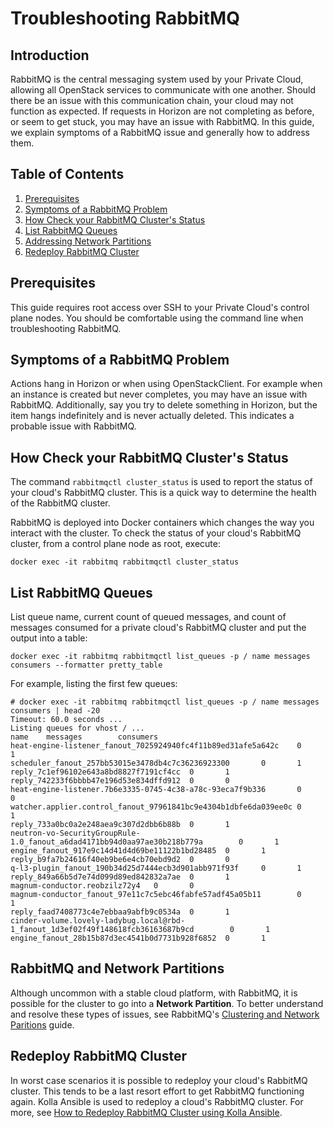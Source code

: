 # Troubleshooting RabbitMQ

## Introduction

RabbitMQ is the central messaging system used by your Private Cloud,
allowing all OpenStack services to communicate with one another. Should
there be an issue with this communication chain, your cloud may not
function as expected. If requests in Horizon are not completing as
before, or seem to get stuck, you may have an issue with RabbitMQ. In
this guide, we explain symptoms of a RabbitMQ issue and generally how to
address them.

## Table of Contents

1.  [Prerequisites](rabbitmq#prerequisites)
2.  [Symptoms of a RabbitMQ
    Problem](rabbitmq#symptoms-of-a-rabbitmq-problem)
3.  [How Check your RabbitMQ Cluster's
    Status](rabbitmq#how-check-your-rabbitmq-cluster-s-status)
4.  [List RabbitMQ
    Queues](rabbitmq#list-rabbitmq-queues)
5.  [Addressing Network
    Partitions](rabbitmq#addressing-network-partitions)
6.  [Redeploy RabbitMQ
    Cluster](../kolla-ansible/redeploy-rabbitmq#redeploy-rabbitmq-cluster)

## Prerequisites

This guide requires root access over SSH to your Private Cloud's control
plane nodes. You should be comfortable using the command line when
troubleshooting RabbitMQ.

## Symptoms of a RabbitMQ Problem

Actions hang in Horizon or when using OpenStackClient. For example when
an instance is created but never completes, you may have an issue with
RabbitMQ. Additionally, say you try to delete something in Horizon, but
the item hangs indefinitely and is never actually deleted. This
indicates a probable issue with RabbitMQ.

## How Check your RabbitMQ Cluster's Status

The command `rabbitmqctl cluster_status` is used to report the status of
your cloud's RabbitMQ cluster. This is a quick way to determine the
health of the RabbitMQ cluster.

RabbitMQ is deployed into Docker containers which changes the way you
interact with the cluster. To check the status of your cloud's RabbitMQ
cluster, from a control plane node as root, execute:

    docker exec -it rabbitmq rabbitmqctl cluster_status

## List RabbitMQ Queues

List queue name, current count of queued messages, and count of messages
consumed for a private cloud's RabbitMQ cluster and put the output into
a table:

    docker exec -it rabbitmq rabbitmqctl list_queues -p / name messages consumers --formatter pretty_table

For example, listing the first few queues:

    # docker exec -it rabbitmq rabbitmqctl list_queues -p / name messages consumers | head -20
    Timeout: 60.0 seconds ...
    Listing queues for vhost / ...
    name    messages        consumers
    heat-engine-listener_fanout_7025924940fc4f11b89ed31afe5a642c    0       1
    scheduler_fanout_257bb53015e3478db4c7c36236923300       0       1
    reply_7c1ef96102e643a8bd8827f7191cf4cc  0       1
    reply_742233f6bbbb47e196d53e834dffd912  0       0
    heat-engine-listener.7b6e3335-0745-4c38-a78c-93eca7f9b336       0       0
    watcher.applier.control_fanout_97961841bc9e4304b1dbfe6da039ee0c 0       1
    reply_733a0bc0a2e248aea9c307d2dbb6b88b  0       1
    neutron-vo-SecurityGroupRule-1.0_fanout_a6dad4171bb94d0aa97ae30b218b779a        0       1
    engine_fanout_917e9c14d41d4d69be11122b1bd28485  0       1
    reply_b9fa7b24616f40eb9be6e4cb70ebd9d2  0       0
    q-l3-plugin_fanout_190b34d25d7444ecb3d901abb971f93f     0       1
    reply_849a66b5d7e74d099d89ed842832a7ae  0       1
    magnum-conductor.reobzilz72y4   0       0
    magnum-conductor_fanout_97e11c7c5ebc46fabfe57adf45a05b11        0       1
    reply_faad7408773c4e7ebbaa9abfb9c0534a  0       1
    cinder-volume.lovely-ladybug.local@rbd-1_fanout_1d3ef02f49f148618fcb36163687b9cd        0       1
    engine_fanout_28b15b87d3ec4541b0d7731b928f6852  0       1

## RabbitMQ and Network Partitions

Although uncommon with a stable cloud platform, with RabbitMQ, it is
possible for the cluster to go into a **Network Partition**. To better
understand and resolve these types of issues, see RabbitMQ's [Clustering
and Network Paritions](https://www.rabbitmq.com/partitions.html) guide.

## Redeploy RabbitMQ Cluster

In worst case scenarios it is possible to redeploy your cloud's RabbitMQ
cluster. This tends to be a last resort effort to get RabbitMQ
functioning again. Kolla Ansible is used to redeploy a cloud's RabbitMQ
cluster. For more, see [How to Redeploy RabbitMQ Cluster using Kolla
Ansible](../kolla-ansible/redeploy-rabbitmq).
